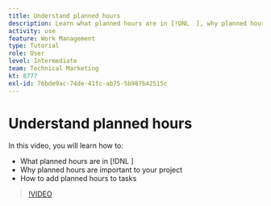 ```yaml
---
title: Understand planned hours
description: Learn what planned hours are in [!DNL  ], why planned hours are important to your project, and how to add planned hours to tasks.
activity: use
feature: Work Management
type: Tutorial
role: User
level: Intermediate
team: Technical Marketing
kt: 8777
exl-id: 76bde9ac-74de-41fc-ab75-5b987b42515c
---
```

# Understand planned hours

In this video, you will learn how to:

* What planned hours are in [!DNL  ]
* Why planned hours are important to your project
* How to add planned hours to tasks

>[!VIDEO](https://video.tv.adobe.com/v/335090/?quality=12)


<!---
learn more urls:
Overview of task duration and duration type
Planned hours overview
--->
